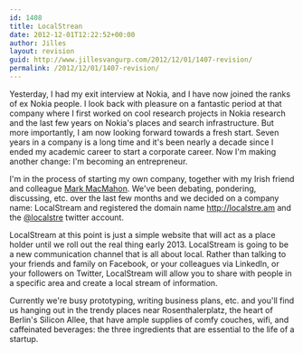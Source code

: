 ```yaml
---
id: 1408
title: LocalStrean
date: 2012-12-01T12:22:52+00:00
author: Jilles
layout: revision
guid: http://www.jillesvangurp.com/2012/12/01/1407-revision/
permalink: /2012/12/01/1407-revision/
---
```

Yesterday, I had my exit interview at Nokia, and I have now joined the ranks of ex Nokia people. I look back with pleasure on a fantastic period at that company where I first worked on cool research projects in Nokia research and the last few years on Nokia's places and search infrastructure. But more importantly, I am now looking forward towards a fresh start. Seven years in a company is a long time and it's been nearly a decade since I ended my academic career to start a corporate career. Now I'm making another change: I'm becoming an entrepreneur.

I'm in the process of starting my own company, together with my Irish friend and colleague <a href="http://markmacmahon.com">Mark MacMahon</a>. We've been debating, pondering, discussing, etc. over the last few months and we decided on a company name: LocalStream and registered the domain name <a href="http://localstre.am">http://localstre.am</a> and the <a href="https://twitter.com/LocalStre">@localstre</a> twitter account.

LocalStream at this point is just a simple website that will act as a place holder until we roll out the real thing early 2013. LocalStream is going to be a new communication channel that is all about local. Rather than talking to your friends and family on Facebook, or your colleagues via LinkedIn, or your followers on Twitter, LocalStream will allow you to share with people in a specific area and create a local stream of information.

Currently we're busy prototyping, writing business plans, etc. and you'll find us hanging out in the trendy places near Rosenthalerplatz, the heart of Berlin's Silicon Allee, that have ample supplies of comfy couches, wifi, and caffeinated beverages: the three ingredients that are essential to the life of a startup.